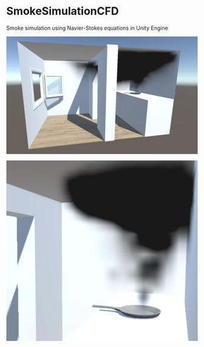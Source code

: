 # SmokeSimulationCFD
Smoke simulation using Navier-Stokes equations in Unity Engine

![alt text](https://github.com/mwarzech/SmokeSimulationCFD/blob/master/Showcase1.jpg)

![alt text](https://github.com/mwarzech/SmokeSimulationCFD/blob/master/Showcase2.jpg)

